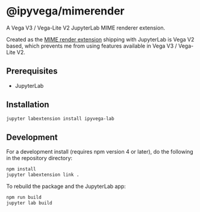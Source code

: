 # @ipyvega/mimerender

A Vega V3 / Vega-Lite V2 JupyterLab MIME renderer extension.

Created as the [MIME render extension](https://github.com/jupyterlab/jupyterlab/tree/master/packages/vega2-extension) shipping with JupyterLab is Vega V2 based, which prevents me from using features available in Vega V3 / Vega-Lite V2.


## Prerequisites

* JupyterLab

## Installation

```bash
jupyter labextension install ipyvega-lab
```

## Development

For a development install (requires npm version 4 or later), do the following in
the repository directory:

```bash
npm install
jupyter labextension link .
```

To rebuild the package and the JupyterLab app:

```bash
npm run build
jupyter lab build
```
